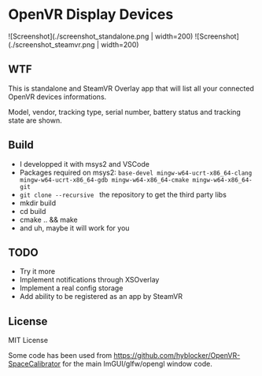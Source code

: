 # OpenVR Display Devices

![Screenshot](./screenshot_standalone.png | width=200) ![Screenshot](./screenshot_steamvr.png | width=200)

## WTF

This is standalone and SteamVR Overlay app that will list all your connected OpenVR devices informations.

Model, vendor, tracking type, serial number, battery status and tracking state are shown.

## Build

- I developped it with msys2 and VSCode
- Packages required on msys2: `base-devel mingw-w64-ucrt-x86_64-clang mingw-w64-ucrt-x86_64-gdb mingw-w64-x86_64-cmake mingw-w64-x86_64-git`
- `git clone --recursive ` the repository to get the third party libs
- mkdir build
- cd build
- cmake .. && make
- and uh, maybe it will work for you

## TODO

- Try it more
- Implement notifications through XSOverlay
- Implement a real config storage
- Add ability to be registered as an app by SteamVR

## License

MIT License

Some code has been used from https://github.com/hyblocker/OpenVR-SpaceCalibrator for the main ImGUI/glfw/opengl window code.
